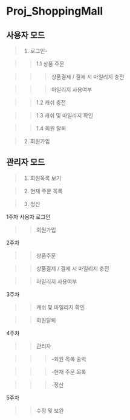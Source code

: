 Proj_ShoppingMall
=================

사용자 모드
-----------

>1. 로그인-

>>1.1 상품 주문

>>>상품결제 / 결제 시 마일리지 충전

>>>마일리지 사용여부

>>1.2 캐쉬 충전

>>1.3 캐쉬 및 마일리지 확인

>>1.4 회원 탈퇴

>2. 회원가입

관리자 모드
-----------

>1. 회원목록 보기

>2. 현재 주문 목록

>3. 정산

1주차 사용자 로그인

>>회원가입

2주차

>>상품주문

>>상품결제 / 결제 시 마일리지 충전

>>마일리지 사용여부

3주차

>>캐쉬 및 마일리지 확인

>>회원탈퇴

4주차

>>관리자

>>>-회원 목록 출력

>>>-현재 주문 목록

>>>-정산

5주차

>>수정 및 보완
